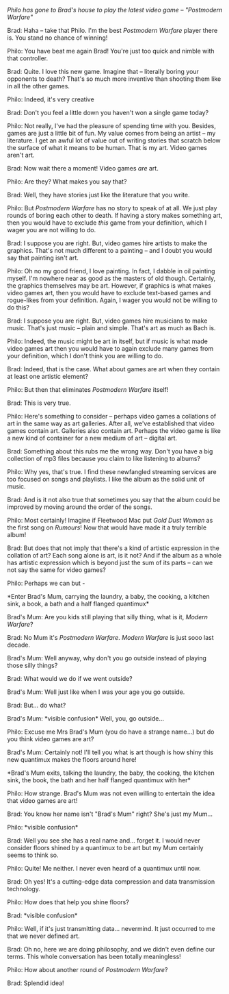 *Philo has gone to Brad's house to play the latest video game – "Postmodern Warfare"*

Brad: Haha – take that Philo. I'm the best *Postmodern Warfare* player there is. You stand no chance of winning!

Philo: You have beat me again Brad! You're just too quick and nimble with that controller.

Brad: Quite. I love this new game. Imagine that – literally boring your opponents to death? That's so much more inventive than shooting them like in all the other games.

Philo: Indeed, it's very creative

Brad: Don't you feel a little down you haven't won a single game today?

Philo: Not really, I've had the pleasure of spending time with you. Besides, games are just a little bit of fun. My value comes from being an artist – my literature. I get an awful lot of value out of writing stories that scratch below the surface of what it means to be human. That is my art. Video games aren't art.

Brad: Now wait there a moment! Video games *are* art.

Philo: Are they? What makes you say that?

Brad: Well, they have stories just like the literature that you write.

Philo: But *Postmodern Warfare* has no story to speak of at all. We just play rounds of boring each other to death. If having a story makes something art, then you would have to exclude *this* game from your definition, which I wager you are not willing to do.

Brad: I suppose you are right. But, video games hire artists to make the graphics. That's not much different to a painting – and I doubt you would say that painting isn't art.

Philo: Oh no my good friend, I love painting. In fact, I dabble in oil painting myself. I'm nowhere near as good as the masters of old though. Certainly, the graphics themselves may be art. However, if graphics is what makes video games art, then you would have to exclude text-based games and rogue-likes from your definition. Again, I wager you would not be willing to do this?

Brad: I suppose you are right. But, video games hire musicians to make music. That's just music – plain and simple. That's art as much as Bach is.

Philo: Indeed, the music might be art in itself, but if music is what made video games art then you would have to again exclude many games from your definition, which I don't think you are willing to do. 

Brad: Indeed, that is the case. What about games are art when they contain at least one artistic element?

Philo: But then that eliminates *Postmodern Warfare* itself!

Brad: This is very true.

Philo: Here's something to consider – perhaps video games a collations of art in the same way as art galleries. After all, we've established that video games contain art. Galleries also contain art. Perhaps the video game is like a new kind of container for a new medium of art – digital art.

Brad: Something about this rubs me the wrong way. Don't you have a big collection of mp3 files because you claim to like listening to albums?

Philo: Why yes, that's true. I find these newfangled streaming services are too focused on songs and playlists. I like the album as the solid unit of music.

Brad: And is it not also true that sometimes you say that the album could be improved by moving around the order of the songs.

Philo: Most certainly! Imagine if Fleetwood Mac put *Gold Dust Woman* as the first song on *Rumours*! Now that would have made it a truly terrible album!

Brad: But does that not imply that there's a kind of artistic expression in the collation of art? Each song alone is art, is it not? And if the album as a whole has artistic expression which is beyond just the sum of its parts – can we not say the same for video games?

Philo: Perhaps we can but - 

\*Enter Brad's Mum, carrying the laundry, a baby, the cooking, a kitchen sink, a book, a bath and a half flanged quantimux\*

Brad's Mum: Are you kids still playing that silly thing, what is it, *Modern Warfare*?

Brad: No Mum it's *Postmodern Warfare*. *Modern Warfare* is just sooo last decade.

Brad's Mum: Well anyway, why don't you go outside instead of playing those silly things?

Brad: What would we do if we went outside?

Brad's Mum: Well just like when I was your age you go outside.

Brad: But… do what?

Brad's Mum: \*visible confusion\* Well, you, go outside…

Philo: Excuse me Mrs Brad's Mum (you do have a strange name…) but do you think video games are art?

Brad's Mum: Certainly not! I'll tell you what is art though is how shiny this new quantimux makes the floors around here!

\*Brad's Mum exits, talking the laundry, the baby, the cooking, the kitchen sink, the book, the bath and her half flanged quantimux with her\*

Philo: How strange. Brad's Mum was not even willing to entertain the idea that video games are art!

Brad: You know her name isn't "Brad's Mum" right? She's just my Mum…

Philo: \*visible confusion\*

Brad: Well you see she has a real name and… forget it. I would never consider floors shined by a quantimux to be art but my Mum certainly seems to think so.

Philo: Quite! Me neither. I never even heard of a quantimux until now.

Brad: Oh yes! It's a cutting-edge data compression and data transmission technology.

Philo: How does that help you shine floors?

Brad: \*visible confusion\*

Philo: Well, if it's just transmitting data… nevermind. It just occurred to me that we never defined art.

Brad: Oh no, here we are doing philosophy, and we didn't even define our terms. This whole conversation has been totally meaningless!

Philo: How about another round of *Postmodern Warfare*?

Brad: Splendid idea!

